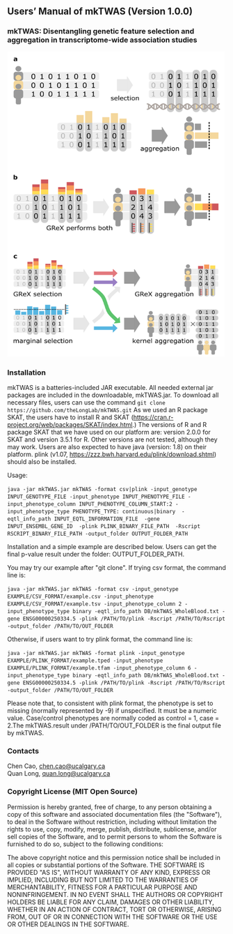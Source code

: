 
## Users’ Manual of mkTWAS (Version 1.0.0)
### mkTWAS: Disentangling genetic feature selection and aggregation in transcriptome-wide association studies

<img src="https://github.com/theLongLab/FIGS/blob/master/1.png" width="500" height="700" alt="mkTWAS"/><br/>

### Installation
mkTWAS is a batteries-included JAR executable. All needed external jar packages are included in the downloadable, mkTWAS.jar. To download all necessary files, users can use the command 
`git clone https://github.com/theLongLab/mkTWAS.git`
As we used an R package SKAT, the users have to install R and SKAT (https://cran.r-project.org/web/packages/SKAT/index.html.) The versions of R and R package SKAT that we have used on our platform are: version 2.0.0 for SKAT and version 3.5.1 for R. Other versions are not tested, although they may work. Users are also expected to have java (version: 1.8) on their platform. plink (v1.07, https://zzz.bwh.harvard.edu/plink/download.shtml) should also be installed.

Usage:

`java -jar mkTWAS.jar mkTWAS -format csv|plink -input_genotype INPUT_GENOTYPE_FILE -input_phenotype INPUT_PHENOTYPE_FILE -input_phenotype_column INPUT_PHENOTYPE_COLUMN_START:2 -input_phenotype_type PHENOTYPE_TYPE: continuous|binary 
-eqtl_info_path INPUT_EQTL_INFORMATION_FILE  -gene INPUT_ENSEMBL_GENE_ID  -plink PLINK_BINARY_FILE_PATH  -Rscript RSCRIPT_BINARY_FILE_PATH -output_folder OUTPUT_FOLDER_PATH`

Installation and a simple example are described below. Users can get the final p-value result under the folder: OUTPUT_FOLDER_PATH. 

You may try our example after "git clone". If trying csv format, the command line is:

`java -jar mkTWAS.jar mkTWAS -format csv -input_genotype EXAMPLE/CSV_FORMAT/example.csv -input_phenotype EXAMPLE/CSV_FORMAT/example.tsv -input_phenotype_column 2 -input_phenotype_type binary -eqtl_info_path DB/mkTWAS_WholeBlood.txt -gene ENSG00000250334.5 -plink /PATH/TO/plink -Rscript /PATH/TO/Rscript -output_folder /PATH/TO/OUT_FOLDER`

Otherwise, if users want to try plink format, the command line is:

`java -jar mkTWAS.jar mkTWAS -format plink -input_genotype EXAMPLE/PLINK_FORMAT/example.tped -input_phenotype EXAMPLE/PLINK_FORMAT/example.tfam -input_phenotype_column 6 -input_phenotype_type binary -eqtl_info_path DB/mkTWAS_WholeBlood.txt -gene ENSG00000250334.5 -plink /PATH/TO/plink -Rscript /PATH/TO/Rscript -output_folder /PATH/TO/OUT_FOLDER`

Please note that, to consistent with plink format, the phenotype is set to missing (normally represented by -9) if unspecified. It must be a numeric value. Case/control phenotypes are normally coded as control = 1, case = 2.The mkTWAS.result under /PATH/TO/OUT_FOLDER is the final output file by mkTWAS. 

### Contacts
Chen Cao, chen.cao@ucalgary.ca<br>
Quan Long, quan.long@ucalgary.ca<br>

### Copyright License (MIT Open Source)
Permission is hereby granted, free of charge, to any person obtaining a copy of this software and associated documentation files (the "Software"), to deal in the Software without restriction, including without limitation the rights to use, copy, modify, merge, publish, distribute, sublicense, and/or sell copies of the Software, and to permit persons to whom the Software is furnished to do so, subject to the following conditions:

The above copyright notice and this permission notice shall be included in all copies or substantial portions of the Software. THE SOFTWARE IS PROVIDED "AS IS", WITHOUT WARRANTY OF ANY KIND, EXPRESS OR IMPLIED, INCLUDING BUT
NOT LIMITED TO THE WARRANTIES OF MERCHANTABILITY, FITNESS FOR A PARTICULAR PURPOSE AND NONINFRINGEMENT. IN NO EVENT SHALL THE
AUTHORS OR COPYRIGHT HOLDERS BE LIABLE FOR ANY CLAIM, DAMAGES OR OTHER LIABILITY, WHETHER IN AN ACTION OF CONTRACT, TORT OR
OTHERWISE, ARISING FROM, OUT OF OR IN CONNECTION WITH THE SOFTWARE OR THE USE OR OTHER DEALINGS IN THE SOFTWARE. 
